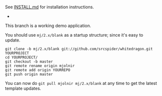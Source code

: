 See [INSTALL.md](INSTALL.md) for installation instructions.

-

This branch is a working demo application. 

You should use `mj/2.x/blank` as a startup structure; since it's easy to update.

	git clone -b mj/2.x/blank git://github.com/srcspider/whitedragon.git YOURPROJECT
	cd YOURPROJECT/
	git checkout -b master
	git remote rename origin mjolnir
	git remote add origin YOURREPO
	git push origin master

You can now do `git pull mjolnir mj/2.x/blank` at any time to get the latest template updates.
